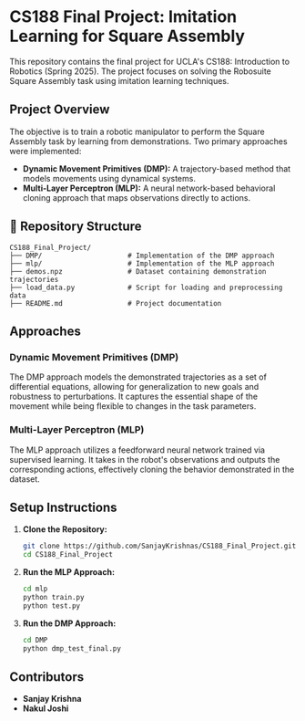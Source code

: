 # CS188 Final Project: Imitation Learning for Square Assembly

This repository contains the final project for UCLA's CS188: Introduction to Robotics (Spring 2025). The project focuses on solving the Robosuite Square Assembly task using imitation learning techniques.

##  Project Overview

The objective is to train a robotic manipulator to perform the Square Assembly task by learning from demonstrations. Two primary approaches were implemented:

* **Dynamic Movement Primitives (DMP):** A trajectory-based method that models movements using dynamical systems.
* **Multi-Layer Perceptron (MLP):** A neural network-based behavioral cloning approach that maps observations directly to actions.

## 📁 Repository Structure

```
CS188_Final_Project/
├── DMP/                     # Implementation of the DMP approach
├── mlp/                     # Implementation of the MLP approach
├── demos.npz                # Dataset containing demonstration trajectories
├── load_data.py             # Script for loading and preprocessing data
├── README.md                # Project documentation
```

##  Approaches

### Dynamic Movement Primitives (DMP)

The DMP approach models the demonstrated trajectories as a set of differential equations, allowing for generalization to new goals and robustness to perturbations. It captures the essential shape of the movement while being flexible to changes in the task parameters.

### Multi-Layer Perceptron (MLP)

The MLP approach utilizes a feedforward neural network trained via supervised learning. It takes in the robot's observations and outputs the corresponding actions, effectively cloning the behavior demonstrated in the dataset.

##  Setup Instructions

1. **Clone the Repository:**

   ```bash
   git clone https://github.com/SanjayKrishnas/CS188_Final_Project.git
   cd CS188_Final_Project
   ```


3. **Run the MLP Approach:**

   ```bash
   cd mlp
   python train.py
   python test.py
   ```

4. **Run the DMP Approach:**

   ```bash
   cd DMP
   python dmp_test_final.py
   ```


##  Contributors

* **Sanjay Krishna** 
* **Nakul Joshi** 

